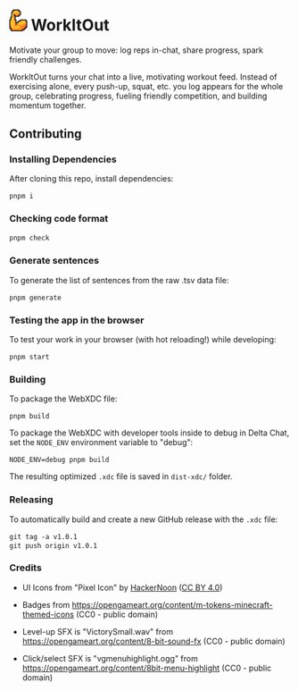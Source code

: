 # <img src="./public/logo.png" width="32px"> WorkItOut

Motivate your group to move: log reps in-chat, share progress,
spark friendly challenges.

WorkItOut turns your chat into a live, motivating workout feed.
Instead of exercising alone, every push-up, squat, etc.  you
log appears for the whole group, celebrating progress, fueling
friendly competition, and building momentum together.

## Contributing

### Installing Dependencies

After cloning this repo, install dependencies:

```
pnpm i
```

### Checking code format

```
pnpm check
```

### Generate sentences

To generate the list of sentences from the raw .tsv data file:

```
pnpm generate
```

### Testing the app in the browser

To test your work in your browser (with hot reloading!) while developing:

```
pnpm start
```

### Building

To package the WebXDC file:

```
pnpm build
```

To package the WebXDC with developer tools inside to debug in Delta Chat, set the `NODE_ENV`
environment variable to "debug":

```
NODE_ENV=debug pnpm build
```

The resulting optimized `.xdc` file is saved in `dist-xdc/` folder.

### Releasing

To automatically build and create a new GitHub release with the `.xdc` file:

```
git tag -a v1.0.1
git push origin v1.0.1
```

### Credits

- UI Icons from "Pixel Icon" by [HackerNoon](https://github.com/hackernoon/pixel-icon-library) ([CC BY 4.0](https://creativecommons.org/licenses/by/4.0/))

- Badges from https://opengameart.org/content/m-tokens-minecraft-themed-icons (CC0 - public domain)

- Level-up SFX is "VictorySmall.wav" from https://opengameart.org/content/8-bit-sound-fx (CC0 - public domain)

- Click/select SFX is "vgmenuhighlight.ogg" from https://opengameart.org/content/8bit-menu-highlight (CC0 - public domain)
